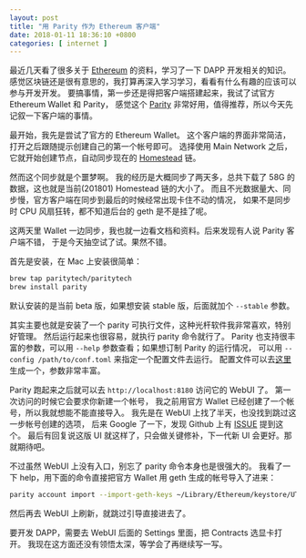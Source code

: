 ```yaml
---
layout: post
title: "用 Parity 作为 Ethereum 客户端"
date: 2018-01-11 18:36:10 +0800
categories: [ internet ]
---
```


最近几天看了很多关于 [Ethereum][ethereum] 的资料，学习了一下 DAPP 开发相关的知识。
感觉区块链还是很有意思的，我打算再深入学习学习，看看有什么有趣的应该可以参与开发开发。
要搞事情，第一步还是得把客户端搭建起来，我试了试官方 Ethereum Wallet 和 Parity，
感觉这个 [Parity][parity] 非常好用，值得推荐，所以今天先记叙一下客户端的事情。

<!-- more -->

最开始，我先是尝试了官方的 Ethereum Wallet。
这个客户端的界面非常简洁，打开之后跟随提示创建自己的第一个帐号即可。
选择使用 Main Network 之后，它就开始创建节点，自动同步现在的 [Homestead][homestead] 链。

然而这个同步就是个噩梦啊。
我的经历是大概同步了两天多，总共下载了 58G 的数据，这也就是当前(201801) Homestead 链的大小了。
而且不光数据量大、同步慢，官方客户端在同步到最后的时候经常出现卡住不动的情况，
如果不是同步时 CPU 风扇狂转，都不知道后台的 geth 是不是挂了呢。

这两天里 Wallet 一边同步，我也就一边看文档和资料。后来发现有人说 Parity 客户端不错，
于是今天抽空试了试。果然不错。

首先是安装，在 Mac 上安装很简单：

``` bash
brew tap paritytech/paritytech
brew install parity
```

默认安装的是当前 beta 版，如果想安装 stable 版，后面就加个 `--stable` 参数。

其实主要也就是安装了一个 parity 可执行文件，这种光杆软件我非常喜欢，特别好管理。
然后运行起来也很容易，就执行 parity 命令就行了。
Parity 也支持很丰富的参数，可以用 `--help` 参数查看；如果想订制 Parity 的运行情况，
可以用 `--config /path/to/conf.toml` 来指定一个配置文件去运行。
配置文件可以去[这里][PCG]生成一个，参数非常丰富。

Parity 跑起来之后就可以去 `http://localhost:8180` 访问它的 WebUI 了。
第一次访问的时候它会要求你新建一个帐号，
我之前用官方 Wallet 已经创建了一个帐号，所以我就想能不能直接导入。
我先是在 WebUI 上找了半天，也没找到跳过这一步帐号创建的选项，
后来 Google 了一下，发现 Github 上有 [ISSUE][issue] 提到这个。
最后有回复说这版 UI 就这样了，只会做关键修补，下一代新 UI 会更好。那就期待吧。

不过虽然 WebUI 上没有入口，别忘了 parity 命令本身也是很强大的。
我看了一下 help，用下面的命令直接把官方 Wallet 用 geth 生成的帐号导入了进来：

``` bash
parity account import --import-geth-keys ~/Library/Ethereum/keystore/UTC--XXX
```

然后再去 WebUI 上刷新，就跳过引导直接进去了。

要开发 DAPP，需要去 WebUI 后面的 Settings 里面，把 Contracts 选显卡打开。
我现在这方面还没有领悟太深，等学会了再继续写一写。

[ethereum]:     https://www.ethereum.org/
[parity]:       https://www.parity.io/
[homestead]:    http://www.ethdocs.org/en/latest/introduction/the-homestead-release.html
[PCG]:          https://paritytech.github.io/parity-config-generator/
[issue]:        https://github.com/paritytech/parity/issues/6367

